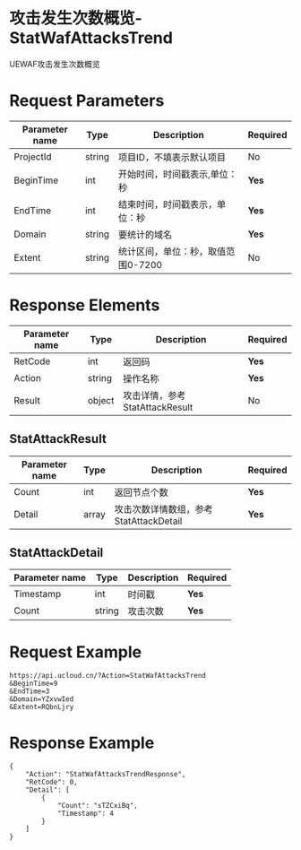 # 攻击发生次数概览-StatWafAttacksTrend

UEWAF攻击发生次数概览

# Request Parameters
|Parameter name|Type|Description|Required|
|---|---|---|---|
|ProjectId|string|项目ID，不填表示默认项目|No|
|BeginTime|int|开始时间，时间戳表示,单位：秒|**Yes**|
|EndTime|int|结束时间，时间戳表示，单位：秒|**Yes**|
|Domain|string|要统计的域名|**Yes**|
|Extent|string|统计区间，单位：秒，取值范围0-7200|No|

# Response Elements
|Parameter name|Type|Description|Required|
|---|---|---|---|
|RetCode|int|返回码|**Yes**|
|Action|string|操作名称|**Yes**|
|Result|object|攻击详情，参考StatAttackResult|No|

## StatAttackResult
|Parameter name|Type|Description|Required|
|---|---|---|---|
|Count|int|返回节点个数|**Yes**|
|Detail|array|攻击次数详情数组，参考StatAttackDetail|**Yes**|

## StatAttackDetail
|Parameter name|Type|Description|Required|
|---|---|---|---|
|Timestamp|int|时间戳|**Yes**|
|Count|string|攻击次数|**Yes**|

# Request Example
```
https://api.ucloud.cn/?Action=StatWafAttacksTrend
&BeginTime=9
&EndTime=3
&Domain=YZxvwIed
&Extent=RQbnLjry
```

# Response Example
```
{
    "Action": "StatWafAttacksTrendResponse", 
    "RetCode": 0, 
    "Detail": [
        {
            "Count": "sTZCxiBq", 
            "Timestamp": 4
        }
    ]
}
```

